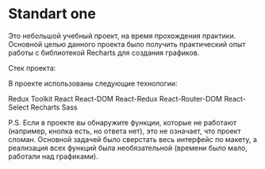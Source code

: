 # Standart one

Это небольшой учебный проект, на время прохождения практики. Основной целью данного проекта было получить практический опыт работы с библиотекой Recharts для создания графиков.

Стек проекта:

В проекте использованы следующие технологии:

Redux Toolkit
React
React-DOM
React-Redux
React-Router-DOM
React-Select
Recharts
Sass


P.S. Если в проекте вы обнаружите функции, которые не работают (например, кнопка есть, но ответа нет), это не означает, что проект сломан. Основной задачей было сверстать весь интерфейс по макету, а реализация всех функций была необязательной (времени было мало, работали над графиками).

